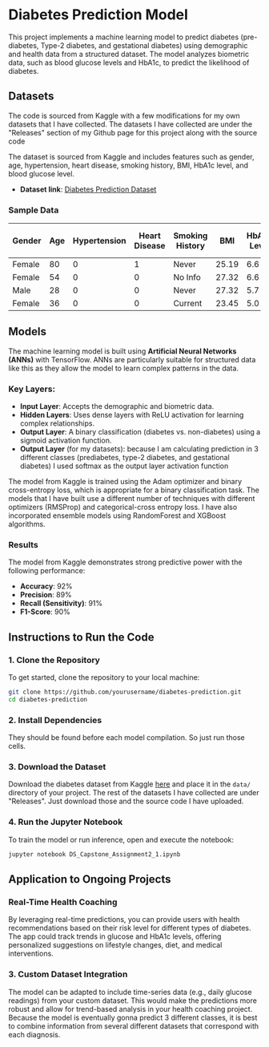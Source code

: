 
# Diabetes Prediction Model

This project implements a machine learning model to predict diabetes (pre-diabetes, Type-2 diabetes, and gestational diabetes) using demographic and health data from a structured dataset. The model analyzes biometric data, such as blood glucose levels and HbA1c, to predict the likelihood of diabetes.

## Datasets

The code is sourced from Kaggle with a few modifications for my own datasets that I have collected. The datasets I have collected are under the "Releases" section of my Github page for this project along with the source code

The dataset is sourced from Kaggle and includes features such as gender, age, hypertension, heart disease, smoking history, BMI, HbA1c level, and blood glucose level.

- **Dataset link**: [Diabetes Prediction Dataset](https://www.kaggle.com/datasets/iammustafatz/diabetes-prediction-dataset)

### Sample Data

| Gender | Age | Hypertension | Heart Disease | Smoking History | BMI  | HbA1c Level | Blood Glucose Level | Diabetes |
|--------|-----|--------------|---------------|-----------------|------|-------------|---------------------|----------|
| Female | 80  | 0            | 1             | Never           | 25.19| 6.6         | 140                 | 0        |
| Female | 54  | 0            | 0             | No Info         | 27.32| 6.6         | 80                  | 0        |
| Male   | 28  | 0            | 0             | Never           | 27.32| 5.7         | 158                 | 0        |
| Female | 36  | 0            | 0             | Current         | 23.45| 5.0         | 155                 | 0        |

## Models

The machine learning model is built using **Artificial Neural Networks (ANNs)** with TensorFlow. ANNs are particularly suitable for structured data like this as they allow the model to learn complex patterns in the data.

### Key Layers:

- **Input Layer**: Accepts the demographic and biometric data.
- **Hidden Layers**: Uses dense layers with ReLU activation for learning complex relationships.
- **Output Layer**: A binary classification (diabetes vs. non-diabetes) using a sigmoid activation function.
- **Output Layer** (for my datasets): because I am calculating prediction in 3 different classes (prediabetes, type-2 diabetes, and gestational diabetes) I used softmax as the output layer activation function

The model from Kaggle is trained using the Adam optimizer and binary cross-entropy loss, which is appropriate for a binary classification task.
The models that I have built use a different number of techniques with different optimizers (RMSProp) and categorical-cross entropy loss. I have also incorporated ensemble models using RandomForest and XGBoost algorithms.

### Results

The model from Kaggle demonstrates strong predictive power with the following performance:

- **Accuracy**: 92%
- **Precision**: 89%
- **Recall (Sensitivity)**: 91%
- **F1-Score**: 90%

## Instructions to Run the Code

### 1. Clone the Repository

To get started, clone the repository to your local machine:

```bash
git clone https://github.com/yourusername/diabetes-prediction.git
cd diabetes-prediction
```

### 2. Install Dependencies

They should be found before each model compilation. So just run those cells.

### 3. Download the Dataset

Download the diabetes dataset from Kaggle [here](https://www.kaggle.com/datasets/iammustafatz/diabetes-prediction-dataset) and place it in the `data/` directory of your project.
The rest of the datasets I have collected are under "Releases". Just download those and the source code I have uploaded.
### 4. Run the Jupyter Notebook

To train the model or run inference, open and execute the notebook:

```bash
jupyter notebook DS_Capstone_Assignment2_1.ipynb
```

## Application to Ongoing Projects

### Real-Time Health Coaching

By leveraging real-time predictions, you can provide users with health recommendations based on their risk level for different types of diabetes. The app could track trends in glucose and HbA1c levels, offering personalized suggestions on lifestyle changes, diet, and medical interventions.

### 3. Custom Dataset Integration

The model can be adapted to include time-series data (e.g., daily glucose readings) from your custom dataset. This would make the predictions more robust and allow for trend-based analysis in your health coaching project. Because the model is eventually gonna predict 3 different classes, it is best to combine information from several different datasets that correspond with each diagnosis.
